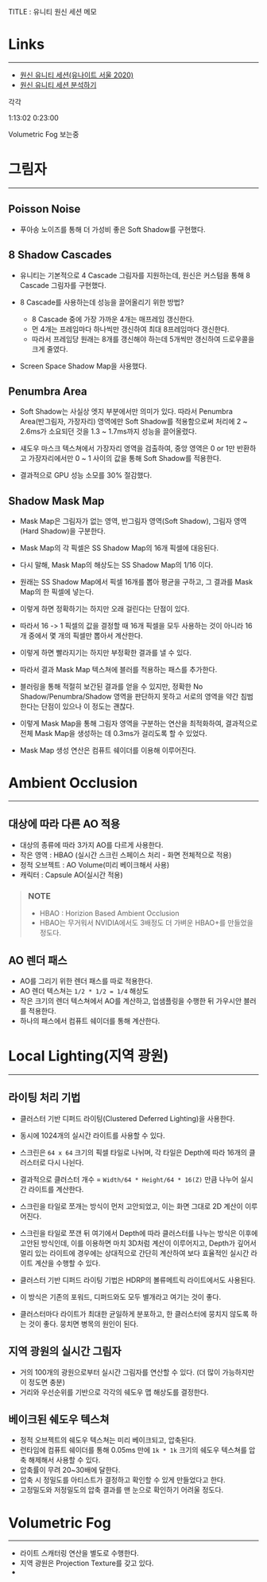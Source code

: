 TITLE : 유니티 원신 세션 메모

# Links
---
- [원신 유니티 세션(유나이트 서울 2020)](https://www.youtube.com/watch?v=00QugD5u1CU)
- [원신 유니티 세션 분석하기](https://www.youtube.com/watch?v=t0rOOs1701o)



각각

1:13:02
0:23:00

Volumetric Fog 보는중





# 그림자
---

## Poisson Noise
- 푸아송 노이즈를 통해 더 가성비 좋은 Soft Shadow를 구현했다.

## 8 Shadow Cascades
- 유니티는 기본적으로 4 Cascade 그림자를 지원하는데, 원신은 커스텀을 통해 8 Cascade 그림자를 구현했다.

- 8 Cascade를 사용하는데 성능을 끌어올리기 위한 방법?
  - 8 Cascade 중에 가장 가까운 4개는 매프레임 갱신한다.
  - 먼 4개는 프레임마다 하나씩만 갱신하여 최대 8프레임마다 갱신한다.
  - 따라서 프레임당 원래는 8개를 갱신해야 하는데 5개씩만 갱신하여 드로우콜을 크게 줄였다.

- Screen Space Shadow Map을 사용했다.

## Penumbra Area
- Soft Shadow는 사실상 엣지 부분에서만 의미가 있다.
  따라서 Penumbra Area(반그림자, 가장자리) 영역에만 Soft Shadow를 적용함으로써
  처리에 2 ~ 2.6ms가 소요되던 것을 1.3 ~ 1.7ms까지 성능을 끌어올렸다.

- 섀도우 마스크 텍스쳐에서 가장자리 영역을 검출하여, 중앙 영역은 0 or 1만 반환하고
  가장자리에서만 0 ~ 1 사이의 값을 통해 Soft Shadow를 적용한다.

- 결과적으로 GPU 성능 소모를 30% 절감했다.

## Shadow Mask Map 
- Mask Map은 그림자가 없는 영역, 반그림자 영역(Soft Shadow), 그림자 영역(Hard Shadow)을 구분한다.
- Mask Map의 각 픽셀은 SS Shadow Map의 16개 픽셀에 대응된다.
- 다시 말해, Mask Map의 해상도는 SS Shadow Map의 1/16 이다.

- 원래는 SS Shadow Map에서 픽셀 16개를 뽑아 평균을 구하고, 그 결과를 Mask Map의 한 픽셀에 넣는다.
- 이렇게 하면 정확하기는 하지만 오래 걸린다는 단점이 있다.

- 따라서 16 -> 1 픽셀의 값을 결정할 때 16개 픽셀을 모두 사용하는 것이 아니라 16개 중에서 몇 개의 픽셀만 뽑아서 계산한다.
- 이렇게 하면 빨라지기는 하지만 부정확한 결과를 낼 수 있다.

- 따라서 결과 Mask Map 텍스쳐에 블러를 적용하는 패스를 추가한다.
- 블러링을 통해 적절히 보간된 결과를 얻을 수 있지만, 정확한 No Shadow/Penumbra/Shadow 영역을 판단하지 못하고
  서로의 영역을 약간 침범한다는 단점이 있으나 이 정도는 괜찮다.

- 이렇게 Mask Map을 통해 그림자 영역을 구분하는 연산을 최적화하여,
  결과적으로 전체 Mask Map을 생성하는 데 0.3ms가 걸리도록 할 수 있었다.

- Mask Map 생성 연산은 컴퓨트 쉐이더를 이용해 이루어진다.


# Ambient Occlusion
---

## 대상에 따라 다른 AO 적용
- 대상의 종류에 따라 3가지 AO를 다르게 사용한다.
- 작은 영역 : HBAO (실시간 스크린 스페이스 처리 - 화면 전체적으로 적용)
- 정적 오브젝트 : AO Volume(미리 베이크해서 사용)
- 캐릭터 : Capsule AO(실시간 적용)

> ### NOTE
> - HBAO : Horizion Based Ambient Occlusion
> - HBAO는 무거워서 NVIDIA에서도 3배정도 더 가벼운 HBAO+를 만들었을 정도다.


## AO 렌더 패스
- AO를 그리기 위한 렌더 패스를 따로 적용한다.
- AO 렌더 텍스쳐는 `1/2 * 1/2 = 1/4` 해상도
- 작은 크기의 렌더 텍스쳐에서 AO를 계산하고, 업샘플링을 수행한 뒤 가우시안 블러를 적용한다.
- 하나의 패스에서 컴퓨트 쉐이더를 통해 계산한다.


# Local Lighting(지역 광원)
---

## 라이팅 처리 기법
- 클러스터 기반 디퍼드 라이팅(Clustered Deferred Lighting)을 사용한다.
- 동시에 1024개의 실시간 라이트를 사용할 수 있다.
- 스크린은 `64 x 64` 크기의 픽셀 타일로 나뉘며, 각 타일은 Depth에 따라 16개의 클러스터로 다시 나뉜다.
- 결과적으로 클러스터 개수 = `Width/64 * Height/64 * 16(Z)` 만큼 나누어 실시간 라이트를 계산한다.

- 스크린을 타일로 쪼개는 방식이 먼저 고안되었고, 이는 화면 그대로 2D 계산이 이루어진다.
- 스크린을 타일로 쪼갠 뒤 여기에서 Depth에 따라 클러스터를 나누는 방식은 이후에 고안된 방식인데,
  이를 이용하면 마치 3D처럼 계산이 이루어지고, Depth가 깊어서 멀리 있는 라이트에 경우에는 상대적으로 간단히 계산하여
  보다 효율적인 실시간 라이트 계산을 수행할 수 있다.

- 클러스터 기반 디퍼드 라이팅 기법은 HDRP의 볼류메트릭 라이트에서도 사용된다.
- 이 방식은 기존의 포워드, 디퍼드와도 모두 별개라고 여기는 것이 좋다.

- 클러스터마다 라이트가 최대한 균일하게 분포하고, 한 클러스터에 뭉치지 않도록 하는 것이 좋다. 뭉치면 병목의 원인이 된다.

## 지역 광원의 실시간 그림자
- 거의 100개의 광원으로부터 실시간 그림자를 연산할 수 있다. (더 많이 가능하지만 이 정도면 충분)
- 거리와 우선순위를 기반으로 각각의 쉐도우 맵 해상도를 결정한다.

## 베이크된 쉐도우 텍스쳐
- 정적 오브젝트의 쉐도우 텍스쳐는 미리 베이크되고, 압축된다.
- 런타임에 컴퓨트 쉐이더를 통해 0.05ms 만에 `1k * 1k` 크기의 쉐도우 텍스쳐를 압축 해제해서 사용할 수 있다.
- 압축률이 무려 20~30배에 달한다.
- 압축 시 정밀도를 아티스트가 결정하고 확인할 수 있게 만들었다고 한다.
- 고정밀도와 저정밀도의 압축 결과를 맨 눈으로 확인하기 어려울 정도다.


# Volumetric Fog
---

- 라이트 스캐터링 연산을 별도로 수행한다.
- 지역 광원은 Projection Texture를 갖고 있다.
- 